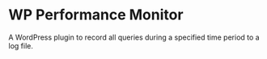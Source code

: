 # WP Performance Monitor
 A WordPress plugin to record all queries during a specified time period to a log file.
